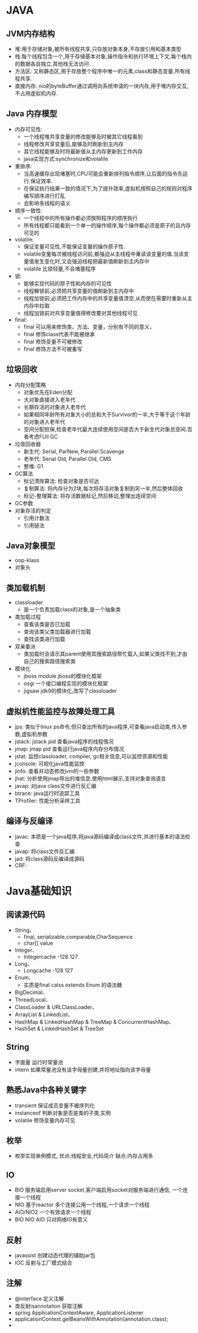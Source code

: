 # JAVA
## JVM内存结构
- 堆:用于存储对象,被所有线程共享,只存放对象本身,不存放引用和基本类型
- 栈:每个线程包含一个,用于存储基本对象,操作指令和执行环境上下文,每个栈内的数据各自独立,其他栈无法访问
- 方法区: 又称静态区,用于存放整个程序中唯一的元素,class和静态变量.所有线程共享.
- 直接内存: nio的byteBuffer通过调用向系统申请的一块内存,用于堆内存交互,不占用虚拟机内存.
## Java 内存模型
- 内存可见性: 
  - 一个线程堆共享变量的修改能够及时被其它线程看到
  - 线程修改共享变量后,能够及时刷新到主内存
  - 其它线程能够及时将最新值从主内存更新到工作内存
  - java实现方式:synchronize和volatile
- 重排序:
  - 当高速缓存出现堵塞时,CPU可能会重新排列指令顺序,让后面的指令先运行.保证效率.
  - 在保证执行结果一致的情况下,为了提升效率,虚拟机按照自己的规则对程序编写顺序进行打乱
  - 会影响多线程的语义
- 顺序一致性:
  - 一个线程中的所有操作都必须按照程序的顺序执行
  - 所有线程都只能看到一个单一的操作顺序,每个操作都必须是原子的且内存可见的
- volatile:
  - 保证变量可见性,不能保证变量的操作原子性.
  - volatile变量每次被线程访问前,都强迫从主线程中重读该变量的值.当该变量值发生变化时,又会强迫线程把最新值刷新到主内存中
  - volatile 比锁轻量,不会堵塞程序
- 锁: 
  - 能够实现代码的原子性和内存的可见性
  - 线程解锁前,必须把共享变量的值刷新到主内存中
  - 线程加锁前,必须把工作内存中的共享变量值清空,从而使在需要时重新从主内存中拉取
  - 线程加锁前对共享变量值得修改要对其他线程可见
- final:
  - final 可以用来修饰类、方法、变量，分别有不同的意义，
  - final 修饰class代表不能被继承
  - final 修饰变量不可被修改
  - final 修饰方法不可被重写
## 垃圾回收
- 内存分配策略
  - 对象优先在Eden分配
  - 大对象直接进入老年代
  - 长期存活的对象进入老年代
  - 如果相同年龄所有对象大小的总和大于Survivor的一半,大于等于这个年龄的对象进入老年代
  - 空间分配担保,检查老年代最大连续使用空间是否大于新生代对象总空间.否者考虑FUll GC 
- 垃圾回收器
  - 新生代: Serial, ParNew, Parallel Scavenge
  - 老年代: Serial Old, Parallel Old, CMS
  - 整堆: G1
- GC算法
  - 标记清除算法: 检查对象是否可达
  - 复制算法: 将内存分为2块,每次将存活对象复制到另一半,然后整体回收
  - 标记-整理算法: 将存活数据标记,然后移动,整理出连续空间
- GC参数
- 对象存活的判定
  - 引用计数法
  - 引用链法
## Java对象模型
- oop-klass
- 对象头
## 类加载机制
- classloader
  - 是一个负责加载class的对象,是一个抽象类
- 类加载过程
  - 查看该类是否已加载
  - 查询该类父类加载器进行加载
  - 查找该类进行加载
- 双亲委派
  - 类加载时会请示其parent使用其搜索路径帮忙载入,如果父类找不到,才由自己的搜索路径搜索类
- 模块化
    - jboss module jboss的模块化框架
    - osgi 一个接口编程实现的模块化框架
    - jigsaw jdk9的模块化,改写了classloader
## 虚拟机性能监控与故障处理工具
- jps: 类似于linux ps命令,但只查出所有的java程序,可查看java启动类,传入参数,虚拟机参数
- jstack: jstack pid 查看java程序的线程情况
- jmap: jmap pid 查看运行java程序内存分布情况
- jstat: 监控classloader, compiler, gc相关信息,可以监控资源和性能
- jconsole: 可视化java性能监控
- jinfo: 查看并动态修改jvm的一些参数
- jhat: 分析使用jmap导出的堆信息.使用html展示,支持对象查询语言
- javap: 对java class文件进行反汇编
- btrace: java运行时追踪工具
- TProfiler: 性能分析采样工具
## 编译与反编译
- javac: 本质是一个java程序,将java源码编译成class文件,并进行基本的语法检查  
- javap: 将class文件反汇编
- jad: 将class源码反编译成源码
- CRF: 
# Java基础知识
## 阅读源代码
- String、
  - final, serializable,comparable,CharSequence
  - char[] value
- Integer、
  - Integercache -128 127
- Long、
  - Longcache -128 127 
- Enum、
  - 实质是final calss extends Enum<Class> 的语法糖
- BigDecimal、
- ThreadLocal、
- ClassLoader & URLClassLoader、
- ArrayList & LinkedList、 
- HashMap & LinkedHashMap & TreeMap & ConcurrentHashMap、
- HashSet & LinkedHashSet & TreeSet
## String
- 字面量 运行时常量池
- intern 如果常量池没有该字母量创建,并将地址指向该字母量
## 熟悉Java中各种关键字
- transient 保证成员变量不被序列化
- instanceof 判断对象是否是类的子类,实例
- volatile 修饰变量内存可见
## 枚举
- 枚举实现单例模式, 优点:线程安全,代码简介 缺点:内存占用多
## IO
- BIO 服务端启用server socket,客户端启用socket对服务端进行通信, 一个连接一个线程
- NIO 基于reactor 多个连接公用一个线程,一个请求一个线程
- AIO/NIO2 一个有效请求一个线程
- BIO NIO AIO 只对网络IO有意义
## 反射
- javassist 创建动态代理的辅助jar包
- IOC 反射与工厂模式结合
## 注解
- @interface 定义注解
- 类反射isannotation 获取注解
- spring ApplicationContextAware, ApplicationListener<ContextRefreshEvent>
- applicationContext.getBeansWithAnnotation(annotation.class);
-  